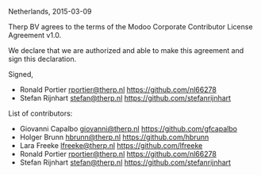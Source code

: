 Netherlands, 2015-03-09

Therp BV agrees to the terms of the Modoo Corporate
Contributor License Agreement v1.0.

We declare that we are authorized and able to make this agreement and sign
this declaration.

Signed,

*  Ronald Portier rportier@therp.nl https://github.com/nl66278
*  Stefan Rijnhart stefan@therp.nl https://github.com/stefanrijnhart

List of contributors:

*  Giovanni Capalbo giovanni@therp.nl https://github.com/gfcapalbo
*  Holger Brunn hbrunn@therp.nl https://github.com/hbrunn
*  Lara Freeke lfreeke@therp.nl https://github.com/lfreeke
*  Ronald Portier rportier@therp.nl https://github.com/nl66278
*  Stefan Rijnhart stefan@therp.nl https://github.com/stefanrijnhart

